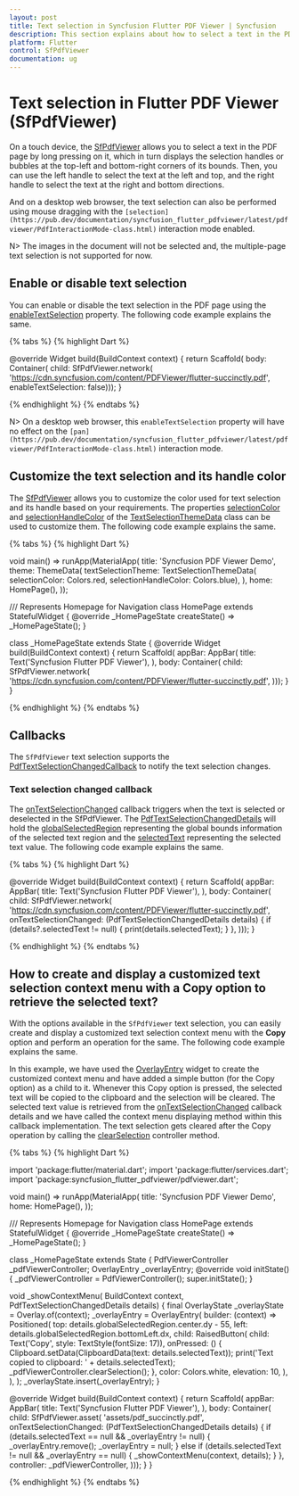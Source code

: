 ```yaml
---
layout: post
title: Text selection in Syncfusion Flutter PDF Viewer | Syncfusion
description: This section explains about how to select a text in the PDF page and customize the selection color using the Flutter PDF Viewer.
platform: Flutter
control: SfPdfViewer
documentation: ug
---
```


# Text selection in Flutter PDF Viewer (SfPdfViewer)

On a touch device, the [SfPdfViewer](https://pub.dev/documentation/syncfusion_flutter_pdfviewer/latest/pdfviewer/SfPdfViewer-class.html) allows you to select a text in the PDF page by long pressing on it, which in turn displays the selection handles or bubbles at the top-left and bottom-right corners of its bounds. Then, you can use the left handle to select the text at the left and top, and the right handle to select the text at the right and bottom directions.

And on a desktop web browser, the text selection can also be performed using mouse dragging with the `[selection](https://pub.dev/documentation/syncfusion_flutter_pdfviewer/latest/pdfviewer/PdfInteractionMode-class.html)` interaction mode enabled.

N> The images in the document will not be selected and, the multiple-page text selection is not supported for now. 

## Enable or disable text selection

You can enable or disable the text selection in the PDF page using the [enableTextSelection](https://pub.dev/documentation/syncfusion_flutter_pdfviewer/latest/pdfviewer/SfPdfViewer/enableTextSelection.html) property. The following code example explains the same.

{% tabs %}
{% highlight Dart %}

@override
Widget build(BuildContext context) {
  return Scaffold(
      body: Container(
          child: SfPdfViewer.network(
              'https://cdn.syncfusion.com/content/PDFViewer/flutter-succinctly.pdf',
              enableTextSelection: false)));
}

{% endhighlight %}
{% endtabs %}

N> On a desktop web browser, this `enableTextSelection` property will have no effect on the `[pan](https://pub.dev/documentation/syncfusion_flutter_pdfviewer/latest/pdfviewer/PdfInteractionMode-class.html)` interaction mode.

## Customize the text selection and its handle color

The [SfPdfViewer](https://pub.dev/documentation/syncfusion_flutter_pdfviewer/latest/pdfviewer/SfPdfViewer-class.html) allows you to customize the color used for text selection and its handle based on your requirements. The properties [selectionColor](https://api.flutter.dev/flutter/material/TextSelectionThemeData/selectionColor.html) and [selectionHandleColor](https://api.flutter.dev/flutter/material/TextSelectionThemeData/selectionHandleColor.html) of the [TextSelectionThemeData](https://api.flutter.dev/flutter/material/TextSelectionThemeData-class.html) class can be used to customize them. The following code example explains the same.

{% tabs %}
{% highlight Dart %}

void main() => runApp(MaterialApp(
      title: 'Syncfusion PDF Viewer Demo',
      theme: ThemeData(
        textSelectionTheme: TextSelectionThemeData(
            selectionColor: Colors.red, selectionHandleColor: Colors.blue),
      ),
      home: HomePage(),
    ));

/// Represents Homepage for Navigation
class HomePage extends StatefulWidget {
  @override
  _HomePageState createState() => _HomePageState();
}

class _HomePageState extends State<HomePage> {
  @override
  Widget build(BuildContext context) {
    return Scaffold(
        appBar: AppBar(
          title: Text('Syncfusion Flutter PDF Viewer'),
        ),
        body: Container(
            child: SfPdfViewer.network(
          'https://cdn.syncfusion.com/content/PDFViewer/flutter-succinctly.pdf',
        )));
  }
}

{% endhighlight %}
{% endtabs %}

## Callbacks

The `SfPdfViewer` text selection supports the [PdfTextSelectionChangedCallback](https://pub.dev/documentation/syncfusion_flutter_pdfviewer/latest/pdfviewer/PdfTextSelectionChangedCallback.html) to notify the text selection changes.

### Text selection changed callback

The [onTextSelectionChanged](https://pub.dev/documentation/syncfusion_flutter_pdfviewer/latest/pdfviewer/SfPdfViewer/onTextSelectionChanged.html) callback triggers when the text is selected or deselected in the SfPdfViewer. The [PdfTextSelectionChangedDetails](https://pub.dev/documentation/syncfusion_flutter_pdfviewer/latest/pdfviewer/PdfTextSelectionChangedDetails-class.html) will hold the [globalSelectedRegion](https://pub.dev/documentation/syncfusion_flutter_pdfviewer/latest/pdfviewer/PdfTextSelectionChangedDetails/globalSelectedRegion.html) representing the global bounds information of the selected text region and the [selectedText](https://pub.dev/documentation/syncfusion_flutter_pdfviewer/latest/pdfviewer/PdfTextSelectionChangedDetails/selectedText.html) representing the selected text value. The following code example explains the same.

{% tabs %}
{% highlight Dart %}

@override
Widget build(BuildContext context) {
  return Scaffold(
      appBar: AppBar(
        title: Text('Syncfusion Flutter PDF Viewer'),
      ),
      body: Container(
          child: SfPdfViewer.network(
        'https://cdn.syncfusion.com/content/PDFViewer/flutter-succinctly.pdf',
        onTextSelectionChanged: (PdfTextSelectionChangedDetails details) {
          if (details?.selectedText != null) {
            print(details.selectedText);
          }
        },
      )));
}

{% endhighlight %}
{% endtabs %}

## How to create and display a customized text selection context menu with a Copy option to retrieve the selected text?

With the options available in the `SfPdfViewer` text selection, you can easily create and display a customized text selection context menu with the **Copy** option and perform an operation for the same. The following code example explains the same.

In this example, we have used the [OverlayEntry](https://api.flutter.dev/flutter/widgets/OverlayEntry-class.html) widget to create the customized context menu and have added a simple button (for the Copy option) as a child to it. Whenever this Copy option is pressed, the selected text will be copied to the clipboard and the selection will be cleared. The selected text value is retrieved from the [onTextSelectionChanged](https://pub.dev/documentation/syncfusion_flutter_pdfviewer/latest/pdfviewer/SfPdfViewer/onTextSelectionChanged.html) callback details and we have called the context menu displaying method within this callback implementation. The text selection gets cleared after the Copy operation by calling the [clearSelection](https://pub.dev/documentation/syncfusion_flutter_pdfviewer/latest/pdfviewer/PdfViewerController/clearSelection.html) controller method.

{% tabs %}
{% highlight Dart %}

import 'package:flutter/material.dart';
import 'package:flutter/services.dart';
import 'package:syncfusion_flutter_pdfviewer/pdfviewer.dart';

void main() => runApp(MaterialApp(
      title: 'Syncfusion PDF Viewer Demo',
      home: HomePage(),
    ));

/// Represents Homepage for Navigation
class HomePage extends StatefulWidget {
  @override
  _HomePageState createState() => _HomePageState();
}

class _HomePageState extends State<HomePage> {
  PdfViewerController _pdfViewerController;
  OverlayEntry _overlayEntry;
  @override
  void initState() {
    _pdfViewerController = PdfViewerController();
    super.initState();
  }

  void _showContextMenu(
      BuildContext context, PdfTextSelectionChangedDetails details) {
    final OverlayState _overlayState = Overlay.of(context);
    _overlayEntry = OverlayEntry(
      builder: (context) => Positioned(
        top: details.globalSelectedRegion.center.dy - 55,
        left: details.globalSelectedRegion.bottomLeft.dx,
        child: RaisedButton(
          child: Text('Copy', style: TextStyle(fontSize: 17)),
          onPressed: () {
            Clipboard.setData(ClipboardData(text: details.selectedText));
            print('Text copied to clipboard: ' + details.selectedText);
            _pdfViewerController.clearSelection();
          },
          color: Colors.white,
          elevation: 10,
        ),
      ),
    );
    _overlayState.insert(_overlayEntry);
  }

  @override
  Widget build(BuildContext context) {
    return Scaffold(
        appBar: AppBar(
          title: Text('Syncfusion Flutter PDF Viewer'),
        ),
        body: Container(
            child: SfPdfViewer.asset(
          'assets/pdf_succinctly.pdf',
          onTextSelectionChanged: (PdfTextSelectionChangedDetails details) {
            if (details.selectedText == null && _overlayEntry != null) {
              _overlayEntry.remove();
              _overlayEntry = null;
            } else if (details.selectedText != null && _overlayEntry == null) {
              _showContextMenu(context, details);
            }
          },
          controller: _pdfViewerController,
        )));
  }
}

{% endhighlight %}
{% endtabs %}